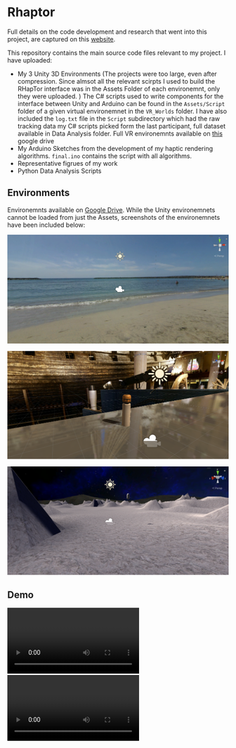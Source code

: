 # Rhaptor

Full details on the code development and research that went into this project, are captured on this [website](https://kevinyr3.notion.site/Wearable-Haptics-487e04ca004545e68f32e6a06ef6b1ed).

This repository contains the main source code files relevant to my project. I have uploaded:

* My 3 Unity 3D Environments (The projects were too large, even after compression. Since almsot all the relevant scirpts I used to build the RHapTor interface was in the Assets Folder of each environemnt, only they were uploaded. ) The C# scripts used to write components for the interface between Unity and Arduino can be found in the `Assets/Script` folder of a given virtual environemnet in the `VR_Worlds` folder. I have also included the `log.txt` file in the `Script` subdirectory which had the raw tracking data my C# scripts picked form the last participant, full dataset available in Data Analysis folder. Full VR environemnts available on [this](https://drive.google.com/drive/folders/1tph_LBkmk3lDrchsNHONTKINAlR3lUr4?usp=sharing) google drive
* My Arduino Sketches from the development of my haptic rendering algorithms. `final.ino` contains the script with all algorithms.
* Representative figrues of my work
* Python Data Analysis Scripts

## Environments
Environemnts available on [Google Drive](https://drive.google.com/drive/folders/1tph_LBkmk3lDrchsNHONTKINAlR3lUr4?usp=sharing).
While the Unity environemnets cannot be loaded from just the Assets, screenshots of the environemnets have been included below:

![Beach](Figures/worlds_screenshots/beach_wide.PNG)

![Museum](Figures/worlds_screenshots/museum_wide.PNG)

![Beach](Figures/worlds_screenshots/rocky_planet_wide.PNG)

## Demo
![Demo Video 1](DemoVideo/RHAPTOR_videoCorrected_comp.mp4)
![Demo Video 2](DemoVideo/Demo.mp4)